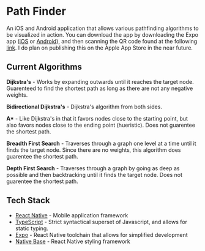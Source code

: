 
# Path Finder
An iOS and Android application that allows various pathfinding algorithms to be visualized in action. You can download the app by downloading the Expo app ([iOS](https://itunes.apple.com/app/apple-store/id982107779) or [Android](https://play.google.com/store/apps/details?id=host.exp.exponent&referrer=www)), and then scanning the QR code found at the following [link](https://exp.host/@joshsauder/PathFindingVisualization). I do plan on publishing this on the Apple App Store in the near future.

## Current Algorithms
**Dijkstra's** - Works by expanding outwards until it reaches the target node. Guarenteed to find the shortest path as long as there are not any negative weights.  

**Bidirectional Dijkstra's** - Dijkstra's algorithm from both sides.  

**A\*** - Like Dijkstra's in that it favors nodes close to the starting point, but also favors nodes close to the ending point (hueristic). Does not guarentee the shortest path.  

**Breadth First Search** - Traverses through a graph one level at a time until it finds the target node. Since there are no weights, this algorithm does guarentee the shortest path.  

**Depth First Search** - Traverses through a graph by going as deep as possible and then backtracking until it finds the target node. Does not guarentee the shortest path.


## Tech Stack
- [React Native](https://reactnative.dev) - Mobile application framework
- [TypeScript](https://www.typescriptlang.org) - Strict syntactical superset of Javascript, and allows for static typing.
- [Expo](https://expo.io) - React Native toolchain that allows for simplified development
- [Native Base](https://nativebase.io) - React Native styling framework